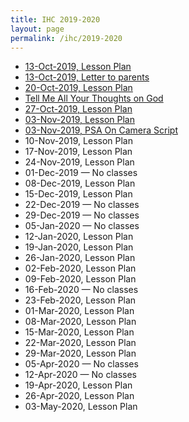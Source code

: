 ```yaml
---
title: IHC 2019-2020
layout: page
permalink: /ihc/2019-2020
---
```


* [13-Oct-2019, Lesson Plan](/ihc/2019-2020/2019-10-13-lesson-plan)
* [13-Oct-2019, Letter to parents](/ihc/2019-2020/2019-10-13-letter-to-parents)
* [20-Oct-2019, Lesson Plan](/ihc/2019-2020/2019-10-20-lesson-plan)
* [Tell Me All Your Thoughts on God](/ihc/2019-2020/tell-me-all-your-thoughts-on-god)
* [27-Oct-2019, Lesson Plan](/ihc/2019-2020/2019-10-27-lesson-plan)
* [03-Nov-2019, Lesson Plan](/ihc/2019-2020/2019-11-03-lesson-plan)
* [03-Nov-2019, PSA On Camera Script](/ihc/2019-2020/2019-11-03-psa-on-camera)
* 10-Nov-2019, Lesson Plan
* 17-Nov-2019, Lesson Plan
* 24-Nov-2019, Lesson Plan 
* 01-Dec-2019 &mdash; No classes
* 08-Dec-2019, Lesson Plan
* 15-Dec-2019, Lesson Plan
* 22-Dec-2019 &mdash; No classes
* 29-Dec-2019 &mdash; No classes
* 05-Jan-2020 &mdash; No classes
* 12-Jan-2020, Lesson Plan
* 19-Jan-2020, Lesson Plan
* 26-Jan-2020, Lesson Plan
* 02-Feb-2020, Lesson Plan
* 09-Feb-2020, Lesson Plan
* 16-Feb-2020 &mdash; No classes
* 23-Feb-2020, Lesson Plan
* 01-Mar-2020, Lesson Plan
* 08-Mar-2020, Lesson Plan
* 15-Mar-2020, Lesson Plan
* 22-Mar-2020, Lesson Plan
* 29-Mar-2020, Lesson Plan
* 05-Apr-2020 &mdash; No classes
* 12-Apr-2020 &mdash; No classes
* 19-Apr-2020, Lesson Plan
* 26-Apr-2020, Lesson Plan
* 03-May-2020, Lesson Plan

